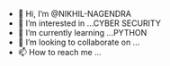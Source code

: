 - 👋 Hi, I’m @NIKHIL-NAGENDRA
- 👀 I’m interested in ...CYBER SECURITY
- 🌱 I’m currently learning ...PYTHON
- 💞️ I’m looking to collaborate on ...
- 📫 How to reach me ...

<!---
NIKHIL-NAGENDRA/NIKHIL-NAGENDRA is a ✨ special ✨ repository because its `README.md` (this file) appears on your GitHub profile.
You can click the Preview link to take a look at your changes.
--->
